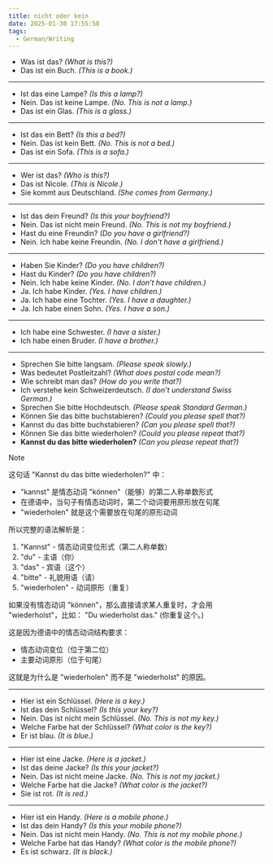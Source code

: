 ```yaml
---
title: nicht oder kein
date: 2025-01-30 17:55:58
tags:
  - German/Writing
---
```

- Was ist das? _(What is this?)_
- Das ist ein Buch. _(This is a book.)_
---
- Ist das eine Lampe? _(Is this a lamp?)_
- Nein. Das ist keine Lampe. _(No. This is not a lamp.)_
- Das ist ein Glas. _(This is a glass.)_
---
- Ist das ein Bett? _(Is this a bed?)_
- Nein. Das ist kein Bett. _(No. This is not a bed.)_
- Das ist ein Sofa. _(This is a sofa.)_
---
- Wer ist das? _(Who is this?)_
- Das ist Nicole. _(This is Nicole.)_
- Sie kommt aus Deutschland. _(She comes from Germany.)_
---
- Ist das dein Freund? _(Is this your boyfriend?)_
- Nein. Das ist nicht mein Freund. _(No. This is not my boyfriend.)_
- Hast du eine Freundin? _(Do you have a girlfriend?)_
- Nein. Ich habe keine Freundin. _(No. I don't have a girlfriend.)_
---
- Haben Sie Kinder? _(Do you have children?)_ 
- Hast du Kinder? _(Do you have children?)_ 
- Nein. Ich habe keine Kinder. _(No. I don't have children.)_
- Ja. Ich habe Kinder. _(Yes. I have children.)_
- Ja. Ich habe eine Tochter. _(Yes. I have a daughter.)_
- Ja. Ich habe einen Sohn. _(Yes. I have a son.)_
---
- Ich habe eine Schwester. _(I have a sister.)_
- Ich habe einen Bruder. _(I have a brother.)_
---
- Sprechen Sie bitte langsam. _(Please speak slowly.)_ 
- Was bedeutet Postleitzahl? _(What does postal code mean?)_
- Wie schreibt man das? _(How do you write that?)_
- Ich verstehe kein Schweizerdeutsch. _(I don't understand Swiss German.)_
- Sprechen Sie bitte Hochdeutsch. _(Please speak Standard German.)_
- Können Sie das bitte buchstabieren? _(Could you please spell that?)_
- Kannst du das bitte buchstabieren? _(Can you please spell that?)_
- Können Sie das bitte wiederholen? _(Could you please repeat that?)_
- **Kannst du das bitte wiederholen?** _(Can you please repeat that?)_

> [!NOTE]
>
> 这句话 "Kannst du das bitte wiederholen?" 中：
>
> - "kannst" 是情态动词 "können"（能够）的第二人称单数形式
> - 在德语中，当句子有情态动词时，第二个动词要用原形放在句尾
> - "wiederholen" 就是这个需要放在句尾的原形动词
>
> 所以完整的语法解析是：
>
> 1. "Kannst" - 情态动词变位形式（第二人称单数）
> 2. "du" - 主语（你）
> 3. "das" - 宾语（这个）
> 4. "bitte" - 礼貌用语（请）
> 5. "wiederholen" - 动词原形（重复）
>
> 如果没有情态动词 "können"，那么直接请求某人重复时，才会用 "wiederholst"，比如： "Du wiederholst das." (你重复这个。)
>
> 这是因为德语中的情态动词结构要求：
>
> - 情态动词变位（位于第二位）
> - 主要动词原形（位于句尾）
>
> 这就是为什么是 "wiederholen" 而不是 "wiederholst" 的原因。

---
- Hier ist ein Schlüssel. _(Here is a key.)_
- Ist das dein Schlüssel? _(Is this your key?)_
- Nein. Das ist nicht mein Schlüssel. _(No. This is not my key.)_
- Welche Farbe hat der Schlüssel? _(What color is the key?)_
- Er ist blau. _(It is blue.)_
---
- Hier ist eine Jacke. _(Here is a jacket.)_
- Ist das deine Jacke? _(Is this your jacket?)_
- Nein. Das ist nicht meine Jacke. _(No. This is not my jacket.)_
- Welche Farbe hat die Jacke? _(What color is the jacket?)_
- Sie ist rot. _(It is red.)_
---
- Hier ist ein Handy. _(Here is a mobile phone.)_
- Ist das dein Handy? _(Is this your mobile phone?)_
- Nein. Das ist nicht mein Handy. _(No. This is not my mobile phone.)_
- Welche Farbe hat das Handy? _(What color is the mobile phone?)_
- Es ist schwarz. _(It is black.)_
